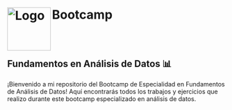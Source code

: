 <h1>
  <img src="https://media.licdn.com/dms/image/v2/D4D12AQHog1az9hYWCQ/article-cover_image-shrink_720_1280/article-cover_image-shrink_720_1280/0/1675798972303?e=2147483647&v=beta&t=-LFq7IQecx2o3HrguELLi5-Vs6yXQnP0WBJbD9E60-A" alt="Logo" width="100" height="100" align="left">
  Bootcamp
</h1>
<br>
<br>

## Fundamentos en Análisis de Datos 📊

¡Bienvenido a mi repositorio del Bootcamp de Especialidad en Fundamentos de Análisis de Datos! Aquí encontrarás todos los trabajos y ejercicios que realizo durante este bootcamp especializado en análisis de datos.
